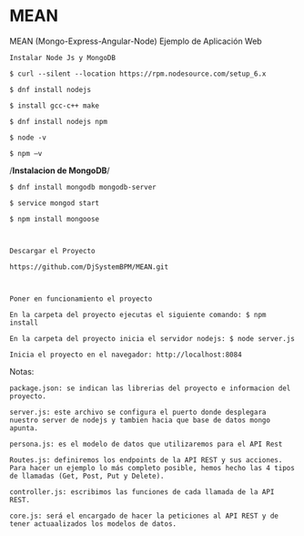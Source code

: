 # MEAN
MEAN (Mongo-Express-Angular-Node) Ejemplo de Aplicación Web 

 

    Instalar Node Js y MongoDB 

    $ curl --silent --location https://rpm.nodesource.com/setup_6.x 

    $ dnf install nodejs 

    $ install gcc-c++ make 

    $ dnf install nodejs npm 

    $ node -v 

    $ npm –v 

/**Instalacion de MongoDB**/ 

    $ dnf install mongodb mongodb-server 

    $ service mongod start 

    $ npm install mongoose 

 

    Descargar el Proyecto 

    https://github.com/DjSystemBPM/MEAN.git 

 

    Poner en funcionamiento el proyecto 

    En la carpeta del proyecto ejecutas el siguiente comando: $ npm install 

    En la carpeta del proyecto inicia el servidor nodejs: $ node server.js 

    Inicia el proyecto en el navegador: http://localhost:8084 

 

Notas: 

    package.json: se indican las librerias del proyecto e informacion del proyecto. 

    server.js: este archivo se configura el puerto donde desplegara nuestro server de nodejs y tambien hacia que base de datos mongo apunta. 

    persona.js: es el modelo de datos que utilizaremos para el API Rest 

    Routes.js: definiremos los endpoints de la API REST y sus acciones. Para hacer un ejemplo lo más completo posible, hemos hecho las 4 tipos de llamadas (Get, Post, Put y Delete). 

    controller.js: escribimos las funciones de cada llamada de la API REST. 

    core.js: será el encargado de hacer la peticiones al API REST y de tener actuaalizados los modelos de datos.
